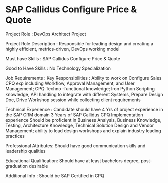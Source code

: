 # SAP Callidus Configure Price & Quote

Project Role : DevOps Architect Project

Project Role Description : Responsible for leading design and creating a highly efficient, metrics-driven, DevOps working model

Must have Skills : SAP Callidus Configure Price & Quote

Good to Have Skills : No Technology Specialization

Job Requirements :
Key Responsibilities : Ability to work on Configure Sales CPQ exp including Workflow, Approval Management, and User Management; CPQ Techno -functional knowledge; Iron Python Scripting knowledge, API handling to integrate with different Systems, Prepare Design Doc, Drive Workshop session while collecting client requirements

Technical Experience : Candidate should have 4 Yrs of project experience in the SAP CRM domain 3 Years of SAP Callidus CPQ Implementation experience Should be proficient in Business Analysis, Business Knowledge, Testing, Architecture Knowledge, Technical Solution Design and Vendor Management; ability to lead design workshops and explain industry leading practices

Professional Attributes: Should have good communication skills and leadership qualities

Educational Qualification: Should have at least bachelors degree, post-graduation desirable

Additional Info : Should be SAP Certified in CPQ
